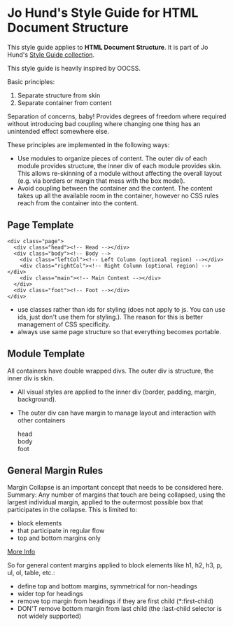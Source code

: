 Jo Hund's Style Guide for HTML Document Structure
=================================================

This style guide applies to **HTML Document Structure**. It is part of Jo Hund's
[Style Guide collection](http://github.com/jhund/styleguide).


This style guide is heavily inspired by OOCSS.

Basic principles:

1. Separate structure from skin
2. Separate container from content

Separation of concerns, baby! Provides degrees of freedom where required without introducing bad
coupling where changing one thing has an unintended effect somewhere else.

These principles are implemented in the following ways:

* Use modules to organize pieces of content. The outer div of each module provides structure, the
  inner div of each module provides skin. This allows re-skinning of a module without affecting the
  overall layout (e.g. via borders or margin that mess with the box model).
* Avoid coupling between the container and the content. The content takes up all the available room
  in the container, however no CSS rules reach from the container into the content.
  
Page Template
-------------

    <div class="page">
      <div class="head"><!-- Head --></div>
      <div class="body"><!-- Body -->
        <div class="leftCol"><!-- Left Column (optional region) --></div>
        <div class="rightCol"><!-- Right Column (optional region) --></div>
        <div class="main"><!-- Main Content --></div>
      </div>
      <div class="foot"><!-- Foot --></div>
    </div>

* use classes rather than ids for styling (does not apply to js. You can use ids, just don't use
  them for styling.). The reason for this is better management of CSS specificity.
* always use same page structure so that everything becomes portable.

Module Template
---------------

All containers have double wrapped divs. The outer div is structure, the inner div is skin.

* All visual styles are applied to the inner div (border, padding, margin, background).
* The outer div can have margin to manage layout and interaction with other containers

    <div class="mod">
      <div class="inner">
        <div class="hd">head</div>
        <div class="bd">body</div>
        <div class="ft">foot</div>
      </div>
    </div>


General Margin Rules
--------------------

Margin Collapse is an important concept that needs to be considered here. Summary: Any number of
margins that touch are being collapsed, using the largest individual margin, applied to the
outermost possible box that participates in the collapse. This is limited to:

* block elements
* that participate in regular flow
* top and bottom margins only

[More Info](http://www.howtocreate.co.uk/tutorials/css/margincollapsing)

So for general content margins applied to block elements like h1, h2, h3, p, ul, ol, table, etc.:

* define top and bottom margins, symmetrical for non-headings
* wider top for headings
* remove top margin from headings if they are first child (*:first-child)
* DON'T remove bottom margin from last child (the :last-child selector is not widely supported)
